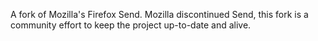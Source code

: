 A fork of Mozilla's Firefox Send. Mozilla discontinued Send, this fork is a community effort to keep the project up-to-date and alive.
